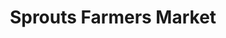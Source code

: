 ---
title: "Sprouts Farmers Market"
url: /phoenix/sprouts-farmers-market-south-59th-avenue/
shop: supermarket
---